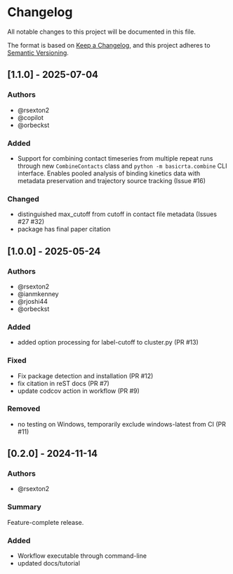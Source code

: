 # Changelog
All notable changes to this project will be documented in this file.

The format is based on [Keep a Changelog](https://keepachangelog.com/en/1.0.0/),
and this project adheres to [Semantic Versioning](https://semver.org/spec/v2.0.0.html).

<!--
The rules for this file:
  * entries are sorted newest-first.
  * summarize sets of changes - don't reproduce every git log comment here.
  * don't ever delete anything.
  * keep the format consistent:
    * do not use tabs but use spaces for formatting
    * 79 char width
    * YYYY-MM-DD date format (following ISO 8601)
  * accompany each entry with github issue/PR number (Issue #xyz)
-->

## [1.1.0] - 2025-07-04

### Authors
* @rsexton2
* @copilot
* @orbeckst

### Added
* Support for combining contact timeseries from multiple repeat runs through
  new `CombineContacts` class and `python -m basicrta.combine` CLI interface.
  Enables pooled analysis of binding kinetics data with metadata preservation
  and trajectory source tracking (Issue #16)

### Changed
* distinguished max_cutoff from cutoff in contact file metadata (Issues #27 #32) 
* package has final paper citation



## [1.0.0] - 2025-05-24

### Authors
* @rsexton2
* @ianmkenney
* @rjoshi44
* @orbeckst

### Added
* added option processing for label-cutoff to cluster.py (PR #13)

### Fixed
* Fix package detection and installation (PR #12)
* fix citation in reST docs (PR #7)
* update codcov action in workflow (PR #9)

### Removed
* no testing on Windows, temporarily exclude windows-latest from CI (PR #11)

## [0.2.0] - 2024-11-14

### Authors
* @rsexton2

### Summary
Feature-complete release.

### Added
* Workflow executable through command-line
* updated docs/tutorial

